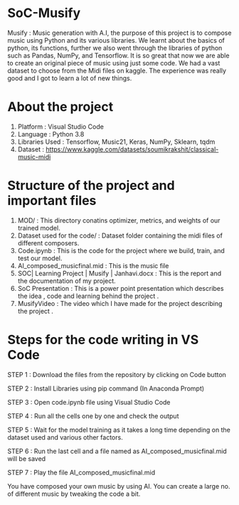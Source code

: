 # SoC-Musify
Musify : Music generation with A.I, the purpose of this project is to compose music using Python and its various libraries. We learnt about the basics of python, its functions, further we also went through the libraries of python such as Pandas, NumPy, and Tensorflow. It is so great that now we are able to create an original piece of music using just some code. We had a vast dataset to choose from the Midi files on kaggle. The experience was really good and I got to learn a lot of new things.  
# About the project
1. Platform : Visual Studio Code
2. Language : Python 3.8
3. Libraries Used : Tensorflow, Music21, Keras, NumPy, Sklearn, tqdm
4. Dataset : https://www.kaggle.com/datasets/soumikrakshit/classical-music-midi 
# Structure of the project and important files
1. MOD/ : This directory conatins optimizer, metrics, and weights of our trained model.
2. Dataset used for the code/ : Dataset folder containing the midi files of different composers.
3. Code.ipynb : This is the code for the project where we build, train, and test our model.
4. AI_composed_musicfinal.mid : This is the music file
5. SOC| Learning Project | Musify | Janhavi.docx : This is the report and the documentation of my project.
6. SoC Presentation : This is a power point presentation which describes the idea , code and learning behind the project .
7. MusifyVideo : The video which I have made for the project describing the project .
# Steps for the code writing in VS Code
STEP 1 : Download the files from the repository by clicking on Code button

STEP 2 : Install Libraries using pip command (In Anaconda Prompt)

STEP 3 : Open code.ipynb file using Visual Studio Code

STEP 4 : Run all the cells one by one and check the output

STEP 5 : Wait for the model training as it takes a long time depending on the dataset used and various other factors.

STEP 6 : Run the last cell and a file named as AI_composed_musicfinal.mid will be saved

STEP 7 : Play the file AI_composed_musicfinal.mid

You have composed your own music by using AI.
You can create a large no. of different music by tweaking the code a bit.


